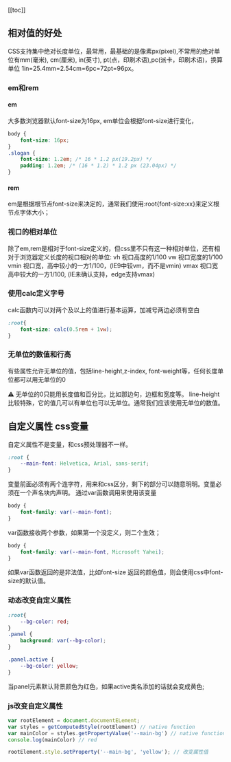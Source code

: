 
[[toc]]

## 相对值的好处
CSS支持集中绝对长度单位，最常用，最基础的是像素px(pixel),不常用的绝对单位有mm(毫米), cm(厘米), in(英寸), pt(点，印刷术语),pc(派卡，印刷术语)，换算单位 1in=25.4mm=2.54cm=6pc=72pt=96px。
### em和rem

#### em
大多数浏览器默认font-size为16px, em单位会根据font-size进行变化，

``` css
body {
    font-size: 16px;
}
.slogan {
    font-size: 1.2em; /* 16 * 1.2 px(19.2px) */
    padding: 1.2em; /* (16 * 1.2) * 1.2 px (23.04px) */
}
```

#### rem
em是根据根节点font-size来决定的，通常我们使用:root{font-size:xx}来定义根节点字体大小；

### 视口的相对单位

除了em,rem是相对于font-size定义的，但css里不只有这一种相对单位，还有相对于浏览器定义长度的视口相对的单位:
vh 视口高度的1/100
vw 视口宽度的1/100
vmin 视口宽，高中较小的一方1/100，(IE9中较vm，而不是vmin)
vmax 视口宽高中较大的一方1/100, (IE未确认支持，edge支持vmax)

### 使用calc定义字号
calc函数内可以对两个及以上的值进行基本运算，加减号两边必须有空白
```css
:root{
    font-size: calc(0.5rem + 1vw);
}
```

### 无单位的数值和行高
有些属性允许无单位的值，包括line-height,z-index, font-weight等，任何长度单位都可以用无单位的0

⚠️ 无单位的0只能用长度值和百分比，比如那边句，边框和宽度等。
line-height比较特殊，它的值几可以有单位也可以无单位。通常我们应该使用无单位的数值。

## 自定义属性 css变量

自定义属性不是变量，和css预处理器不一样。
```css
:root {
    --main-font: Helvetica, Arial, sans-serif;
}
```
变量前面必须有两个连字符，用来和css区分，剩下的部分可以随意明明。变量必须在一个声名块内声明。
通过var函数调用来使用该变量
```css
body {
    font-family: var(--main-font);
}
```
var函数接收两个参数，如果第一个没定义，则二个生效；
``` css
body {
    font-family: var(--main-font, Microsoft Yahei);
}
```
如果var函数返回的是非法值，比如font-size 返回的颜色值，则会使用css中font-size的默认值。

### 动态改变自定义属性

```css
:root{
    --bg-color: red;
}
.panel {
    background: var(--bg-color);
}

.panel.active {
    --bg-color: yellow;
}
```
当panel元素默认背景颜色为红色，如果active类名添加的话就会变成黄色;

### js改变自定义属性
``` js
var rootElement = document.documentELement;
var styles = getComputedStyle(rootElement) // native function
var mainColor = styles.getPropertyValue('--main-bg') // native function
console.log(mainColor) // red

rootElement.style.setProperty('--main-bg', 'yellow'); // 改变属性值
```

